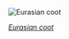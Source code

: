 
![Eurasian coot](https://upload.wikimedia.org/wikipedia/commons/thumb/a/ad/Eurasian_coot_%28Fulica_atra%29_juvenile.jpg/675px-Eurasian_coot_%28Fulica_atra%29_juvenile.jpg)

*[Eurasian coot](https://wikipedia.org/wiki/File:Eurasian_coot_(Fulica_atra)_juvenile.jpg)*
